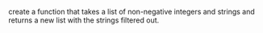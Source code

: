 create a function that takes a list of non-negative integers and strings and returns a new list with the strings filtered out.
